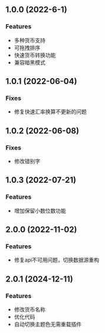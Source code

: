 ## 1.0.0 (2022-6-1)

### Features

* 多种货币支持
* 可拖拽排序
* 快速货币转换功能
* 兼容暗黑模式

## 1.0.1 (2022-06-04)

### Fixes

* 修复快速汇率换算不更新的问题

## 1.0.2 (2022-06-08)

### Fixes

* 修改错别字

## 1.0.3 (2022-07-21)

### Features

* 增加保留小数位数功能

## 2.0.0 (2022-11-02)

### Features

* 修复api不可用问题，切换数据源重构

## 2.0.1 (2024-12-11)

### Features

* 修改货币名称
* 优化代码
* 自动切换主题色无需重载插件
